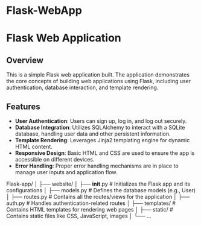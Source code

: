 # Flask-WebApp
 
# Flask Web Application

## Overview

This is a simple Flask web application built. The application demonstrates the core concepts of building web applications using Flask, including user authentication, database interaction, and template rendering.

## Features

- **User Authentication**: Users can sign up, log in, and log out securely.
- **Database Integration**: Utilizes SQLAlchemy to interact with a SQLite database, handling user data and other persistent information.
- **Template Rendering**: Leverages Jinja2 templating engine for dynamic HTML content.
- **Responsive Design**: Basic HTML and CSS are used to ensure the app is accessible on different devices.
- **Error Handling**: Proper error handling mechanisms are in place to manage user inputs and application flow.

Flask-app/
│
├── website/
│   ├── __init__.py           # Initializes the Flask app and its configurations
│   ├── models.py             # Defines the database models (e.g., User)
│   ├── routes.py             # Contains all the routes/views for the application
│   ├── auth.py               # Handles authentication-related routes
│   ├── templates/            # Contains HTML templates for rendering web pages
│   ├── static/               # Contains static files like CSS, JavaScript, images
│   └── ...


